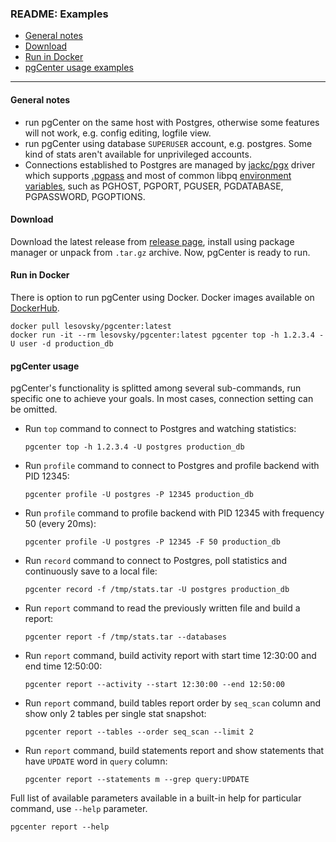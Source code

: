 ### README: Examples 

- [General notes](#general-notes)
- [Download](#download)
- [Run in Docker](#run-in-docker)
- [pgCenter usage examples](#pgcenter-usage)
---

#### General notes
- run pgCenter on the same host with Postgres, otherwise some features will not work, e.g. config editing, logfile view.
- run pgCenter using database `SUPERUSER` account, e.g. postgres. Some kind of stats aren't available for unprivileged accounts.
- Connections established to Postgres are managed by [jackc/pgx](https://github.com/jackc/pgx/) driver which supports [.pgpass](https://www.postgresql.org/docs/current/static/libpq-pgpass.html) and most of common libpq [environment variables](https://www.postgresql.org/docs/current/static/libpq-envars.html), such as PGHOST, PGPORT, PGUSER, PGDATABASE, PGPASSWORD, PGOPTIONS.

#### Download
Download the latest release from [release page](https://github.com/lesovsky/pgcenter/releases), install using package manager or unpack from `.tar.gz` archive. Now, pgCenter is ready to run.

#### Run in Docker
There is option to run pgCenter using Docker. Docker images available on [DockerHub](https://hub.docker.com/r/lesovsky/pgcenter).
```
docker pull lesovsky/pgcenter:latest
docker run -it --rm lesovsky/pgcenter:latest pgcenter top -h 1.2.3.4 -U user -d production_db
```

#### pgCenter usage
pgCenter's functionality is splitted among several sub-commands, run specific one to achieve your goals.
In most cases, connection setting can be omitted.

- Run `top` command to connect to Postgres and watching statistics:
    ```
    pgcenter top -h 1.2.3.4 -U postgres production_db
    ```

- Run `profile` command to connect to Postgres and profile backend with PID 12345:
    ```
    pgcenter profile -U postgres -P 12345 production_db
    ```

- Run `profile` command to profile backend with PID 12345 with frequency 50 (every 20ms):
    ```
    pgcenter profile -U postgres -P 12345 -F 50 production_db
    ```

- Run `record` command to connect to Postgres, poll statistics and continuously save to a local file:
    ```
    pgcenter record -f /tmp/stats.tar -U postgres production_db
    ```

- Run `report` command to read the previously written file and build a report:
    ```
    pgcenter report -f /tmp/stats.tar --databases
    ```

- Run `report` command, build activity report with start time 12:30:00 and end time 12:50:00:
    ```
    pgcenter report --activity --start 12:30:00 --end 12:50:00
    ```
    
- Run `report` command, build tables report order by `seq_scan` column and show only 2 tables per single stat snapshot:
    ```
    pgcenter report --tables --order seq_scan --limit 2
    ```
- Run `report` command, build statements report and show statements that have `UPDATE` word in `query` column:
    ```
    pgcenter report --statements m --grep query:UPDATE
    ```
    
Full list of available parameters available in a built-in help for particular command, use `--help` parameter.

```
pgcenter report --help
```
